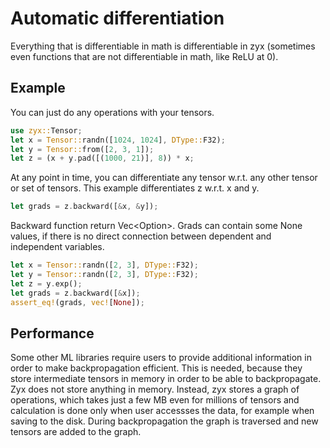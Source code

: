 # Automatic differentiation

Everything that is differentiable in math is differentiable in zyx (sometimes even functions that are not differentiable in math, like ReLU at 0).

## Example

You can just do any operations with your tensors.
```rust
use zyx::Tensor;
let x = Tensor::randn([1024, 1024], DType::F32);
let y = Tensor::from([2, 3, 1]);
let z = (x + y.pad([(1000, 21)], 8)) * x;
```
At any point in time, you can differentiate any tensor w.r.t. any other tensor or set of tensors. This example differentiates
z w.r.t. x and y.
```rust
let grads = z.backward([&x, &y]);
```

Backward function return Vec<Option<Tensor>>. Grads can contain some None values, if there is no direct connection
between dependent and independent variables.
```rust
let x = Tensor::randn([2, 3], DType::F32);
let y = Tensor::randn([2, 3], DType::F32);
let z = y.exp();
let grads = z.backward([&x]);
assert_eq!(grads, vec![None]);
```

## Performance

Some other ML libraries require users to provide additional information in order to make backpropagation efficient. This
is needed, because they store intermediate tensors in memory in order to be able to backpropagate. Zyx does not store
anything in memory. Instead, zyx stores a graph of operations, which takes just a few MB even for millions of tensors
and calculation is done only when user accessses the data, for example when saving to the disk. During backpropagation
the graph is traversed and new tensors are added to the graph.
